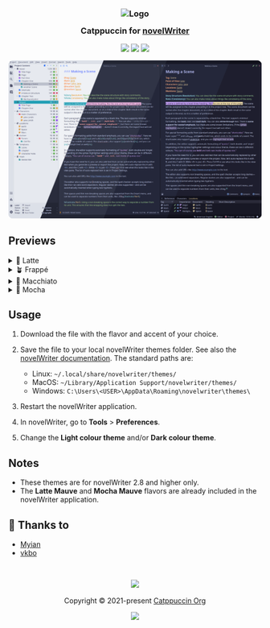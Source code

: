 <h3 align="center">
	<img src="https://raw.githubusercontent.com/catppuccin/catppuccin/main/assets/logos/exports/1544x1544_circle.png" width="100" alt="Logo"/><br/>
	<img src="https://raw.githubusercontent.com/catppuccin/catppuccin/main/assets/misc/transparent.png" height="30" width="0px"/>
	Catppuccin for <a href="https://github.com/vkbo/novelWriter">novelWriter</a>
	<img src="https://raw.githubusercontent.com/catppuccin/catppuccin/main/assets/misc/transparent.png" height="30" width="0px"/>
</h3>

<p align="center">
	<a href="https://github.com/heymyian/novelwriter-catppuccin/stargazers"><img src="https://img.shields.io/github/stars/heymyian/novelwriter-catppuccin?colorA=363a4f&colorB=b7bdf8&style=for-the-badge"></a>
	<a href="https://github.com/heymyian/novelwriter-catppuccin/issues"><img src="https://img.shields.io/github/issues/heymyian/novelwriter-catppuccin?colorA=363a4f&colorB=f5a97f&style=for-the-badge"></a>
	<a href="https://github.com/heymyian/novelwriter-catppuccin/contributors"><img src="https://img.shields.io/github/contributors/heymyian/novelwriter-catppuccin?colorA=363a4f&colorB=a6da95&style=for-the-badge"></a>
</p>

<p align="center">
	<img src="assets/preview.webp"/>
</p>

## Previews

<details>
<summary>🌻 Latte</summary>
<img src="assets/latte.webp"/>
</details>
<details>
<summary>🪴 Frappé</summary>
<img src="assets/frappe.webp"/>
</details>
<details>
<summary>🌺 Macchiato</summary>
<img src="assets/macchiato.webp"/>
</details>
<details>
<summary>🌿 Mocha</summary>
<img src="assets/mocha.webp"/>
</details>

## Usage

1. Download the file with the flavor and accent of your choice.
2. Save the file to your local novelWriter themes folder. See also the [novelWriter documentation](https://novelwriter.io/docs/technical/locations.html#application-data).
The standard paths are:
    - Linux: `~/.local/share/novelwriter/themes/`
    - MacOS: `~/Library/Application Support/novelwriter/themes/`
    - Windows: `C:\Users\<USER>\AppData\Roaming\novelwriter\themes\`  
   
2. Restart the novelWriter application.
3. In novelWriter, go to **Tools** > **Preferences**.
4. Change the **Light colour theme** and/or **Dark colour theme**.

## Notes

- These themes are for novelWriter 2.8 and higher only.
- The **Latte Mauve** and **Mocha Mauve** flavors are already included in the novelWriter application.

<!-- The FAQ section is optional. Remove if needed.
## 🙋 FAQ

- Q: **_"How can I do X?"_**\
  A: ...
-->
## 💝 Thanks to

- [Myian](https://github.com/HeyMyian)
- [vkbo](https://github.com/vkbo)

&nbsp;

<p align="center">
	<img src="https://raw.githubusercontent.com/catppuccin/catppuccin/main/assets/footers/gray0_ctp_on_line.svg?sanitize=true" />
</p>

<p align="center">
	Copyright &copy; 2021-present <a href="https://github.com/catppuccin" target="_blank">Catppuccin Org</a>
</p>

<p align="center">
	<a href="https://github.com/catppuccin/catppuccin/blob/main/LICENSE"><img src="https://img.shields.io/static/v1.svg?style=for-the-badge&label=License&message=MIT&logoColor=d9e0ee&colorA=363a4f&colorB=b7bdf8"/></a>
</p>
